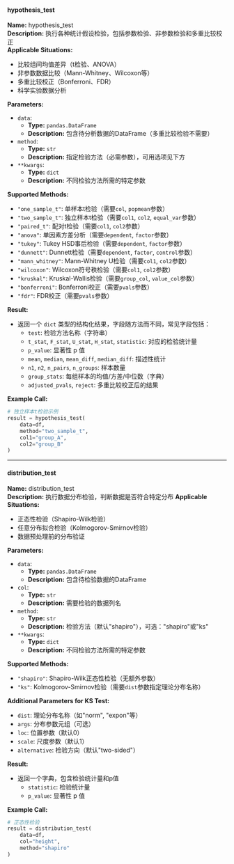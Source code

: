 #### hypothesis_test
**Name:** hypothesis_test  
**Description:** 执行各种统计假设检验，包括参数检验、非参数检验和多重比较校正  
**Applicable Situations:**  
- 比较组间均值差异（t检验、ANOVA）  
- 非参数数据比较（Mann-Whitney、Wilcoxon等）  
- 多重比较校正（Bonferroni、FDR）  
- 科学实验数据分析  

**Parameters:**  
- `data`:  
  - **Type:** `pandas.DataFrame`  
  - **Description:** 包含待分析数据的DataFrame（多重比较检验不需要）  
- `method`:  
  - **Type:** `str`  
  - **Description:** 指定检验方法（必需参数），可用选项见下方  
- `**kwargs`:  
  - **Type:** `dict`  
  - **Description:** 不同检验方法所需的特定参数  

**Supported Methods:**  
- `"one_sample_t"`: 单样本t检验（需要`col`, `popmean`参数）  
- `"two_sample_t"`: 独立样本t检验（需要`col1`, `col2`, `equal_var`参数）  
- `"paired_t"`: 配对t检验（需要`col1`, `col2`参数）  
- `"anova"`: 单因素方差分析（需要`dependent`, `factor`参数）  
- `"tukey"`: Tukey HSD事后检验（需要`dependent`, `factor`参数）  
- `"dunnett"`: Dunnett检验（需要`dependent`, `factor`, `control`参数）  
- `"mann_whitney"`: Mann-Whitney U检验（需要`col1`, `col2`参数）  
- `"wilcoxon"`: Wilcoxon符号秩检验（需要`col1`, `col2`参数）  
- `"kruskal"`: Kruskal-Wallis检验（需要`group_col`, `value_col`参数）  
- `"bonferroni"`: Bonferroni校正（需要`pvals`参数）  
- `"fdr"`: FDR校正（需要`pvals`参数）  

**Result:**  
- 返回一个 `dict` 类型的结构化结果，字段随方法而不同，常见字段包括：  
  - `test`: 检验方法名称（字符串）  
  - `t_stat`, `F_stat`, `U_stat`, `H_stat`, `statistic`: 对应的检验统计量  
  - `p_value`: 显著性 p 值  
  - `mean`, `median`, `mean_diff`, `median_diff`: 描述性统计  
  - `n1`, `n2`, `n_pairs`, `n_groups`: 样本数量  
  - `group_stats`: 每组样本的均值/方差/中位数（字典）  
  - `adjusted_pvals`, `reject`: 多重比较校正后的结果 

**Example Call:**  
```python
# 独立样本t检验示例
result = hypothesis_test(
    data=df,
    method="two_sample_t",
    col1="group_A",
    col2="group_B"
)
```
-----

#### distribution_test
**Name:** distribution_test  
**Description:** 执行数据分布检验，判断数据是否符合特定分布
**Applicable Situations:**  
- 正态性检验（Shapiro-Wilk检验）  
- 任意分布拟合检验（Kolmogorov-Smirnov检验）  
- 数据预处理前的分布验证  

**Parameters:**  
- `data`:  
  - **Type:** `pandas.DataFrame`  
  - **Description:** 包含待检验数据的DataFrame  
- `col`:  
  - **Type:** `str`  
  - **Description:** 需要检验的数据列名  
- `method`:  
  - **Type:** `str`  
  - **Description:** 检验方法（默认"shapiro"），可选："shapiro"或"ks"  
- `**kwargs`:  
  - **Type:** `dict`  
  - **Description:** 不同检验方法所需的特定参数  

**Supported Methods:**  
- `"shapiro"`: Shapiro-Wilk正态性检验（无额外参数）  
- `"ks"`: Kolmogorov-Smirnov检验（需要`dist`参数指定理论分布名称）  

**Additional Parameters for KS Test:**  
- `dist`: 理论分布名称（如"norm", "expon"等）  
- `args`: 分布参数元组（可选）  
- `loc`: 位置参数（默认0）  
- `scale`: 尺度参数（默认1）  
- `alternative`: 检验方向（默认"two-sided"）  

**Result:**  
- 返回一个字典，包含检验统计量和p值  
  - `statistic`: 检验统计量
  - `p_value`: 显著性 p 值

**Example Call:**  
```python
# 正态性检验
result = distribution_test(
    data=df,
    col="height",
    method="shapiro"
)
```